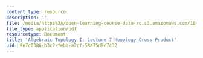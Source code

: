 ```yaml
---
content_type: resource
description: ''
file: /media/https%3A/open-learning-course-data-rc.s3.amazonaws.com/18-905-algebraic-topology-i-fall-2016/9e7c0386b3c2febaa2cf58e75d9c7c32_MIT18_905F16_lec7.pdf
file_type: application/pdf
resourcetype: Document
title: 'Algebraic Topology I: Lecture 7 Homology Cross Product'
uid: 9e7c0386-b3c2-feba-a2cf-58e75d9c7c32
---
```

